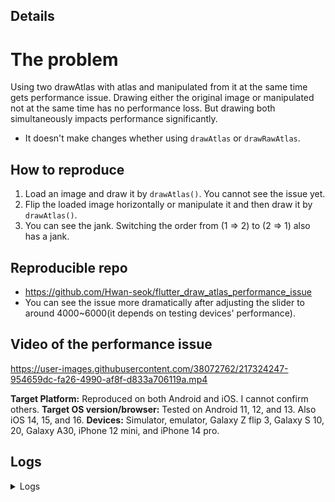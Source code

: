 
## Details

<!--
1.  Please tell us exactly how to reproduce the problem you are running into.

2.  Please attach a small application (ideally just one main.dart file) that
     reproduces the problem. You could use https://gist.github.com/ for this.

3.  Switch flutter to master channel and run this app on a physical device
     using profile mode with Skia tracing enabled, as follows:
       flutter channel master
       flutter run --profile --trace-skia

     The bleeding edge master channel is encouraged here because Flutter is
     constantly fixing bugs and improving its performance. Your problem in an
     older Flutter version may have already been solved in the master channel.

4.  Record a video of the performance issue using another phone so we
     can have an intuitive understanding of what happened. Don’t use
     "adb screenrecord", as that affects the performance of the profile run.

5.  Open Observatory and save a timeline trace of the performance issue
     so we know which functions might be causing it. See "How to Collect
     and Read Timeline Traces" on this blog post:
       https://medium.com/flutter/profiling-flutter-applications-using-the-timeline-a1a434964af3#a499
     Make sure the performance overlay is turned OFF when recording the
     trace as that may affect the performance of the profile run.
     (Pressing ‘P’ on the command line toggles the overlay.)
-->

# The problem
Using two drawAtlas with atlas and manipulated from it at the same time gets performance issue.
Drawing either the original image or manipulated not at the same time has no performance loss. 
But drawing both simultaneously impacts performance significantly.

- It doesn't make changes whether using `drawAtlas` or `drawRawAtlas`.


## How to reproduce
  1. Load an image and draw it by `drawAtlas()`. You cannot see the issue yet.
  2. Flip the loaded image horizontally or manipulate it and then draw it by `drawAtlas()`.
  3. You can see the jank. Switching the order from (1 => 2) to (2 => 1) also has a jank.

## Reproducible repo
- https://github.com/Hwan-seok/flutter_draw_atlas_performance_issue
- You can see the issue more dramatically after adjusting the slider to around 4000~6000(it depends on testing devices' performance).

## Video of the performance issue

https://user-images.githubusercontent.com/38072762/217324247-954659dc-fa26-4990-af8f-d833a706119a.mp4



<!--
     Please tell us which target platform(s) the problem occurs (Android / iOS / Web / macOS / Linux / Windows)
     Which target OS version, for Web, browser, is the test system running?
     Does the problem occur on emulator/simulator as well as on physical devices?
-->

**Target Platform:** Reproduced on both Android and iOS. I cannot confirm others.
**Target OS version/browser:** Tested on Android 11, 12, and 13. Also iOS 14, 15, and 16.
**Devices:** Simulator, emulator, Galaxy Z flip 3, Galaxy S 10, 20, Galaxy A30, iPhone 12 mini, and iPhone 14 pro.

## Logs

<details>
<summary>Logs</summary>

<!--
     Run `flutter analyze` and attach any output of that command below.
     If there are any analysis errors, try resolving them before filing this issue.
-->

```
No issues found! (ran in 1.1s)
```

<!-- Finally, paste the output of running `flutter doctor -v` here, with your device plugged in. -->

```
[✓] Flutter (Channel master, 3.8.0-6.0.pre.18, on macOS 12.6 21G115 darwin-arm64, locale ko-KR)
    • Flutter version 3.8.0-6.0.pre.18 on channel master at 
    • Upstream repository https://github.com/flutter/flutter.git
    • Framework revision e8eac0d047 (2 hours ago), 2023-02-07 18:21:18 +0200
    • Engine revision b67690f696
    • Dart version 3.0.0 (build 3.0.0-204.0.dev)
    • DevTools version 2.21.1

[✓] Android toolchain - develop for Android devices (Android SDK version 32.1.0-rc1)
    • Android SDK at 
    • Platform android-33, build-tools 32.1.0-rc1
    • Java binary at: 
    • Java version OpenJDK Runtime Environment (build 11.0.13+0-b1751.21-8125866)
    • All Android licenses accepted.

[✓] Xcode - develop for iOS and macOS (Xcode 14.2)
    • Xcode at /Applications/Xcode.app/Contents/Developer
    • Build 14C18
    • CocoaPods version 1.11.3

[✓] Chrome - develop for the web
    • Chrome at /Applications/Google Chrome.app/Contents/MacOS/Google Chrome

[✓] Android Studio (version 2021.3)
    • Android Studio at
    • Flutter plugin can be installed from:
      🔨 https://plugins.jetbrains.com/plugin/9212-flutter
    • Dart plugin can be installed from:
      🔨 https://plugins.jetbrains.com/plugin/6351-dart
    • Java version OpenJDK Runtime Environment (build 11.0.13+0-b1751.21-8125866)

[✓] Android Studio (version 2021.3)
    • Android Studio at 
    • Flutter plugin can be installed from:
      🔨 https://plugins.jetbrains.com/plugin/9212-flutter
    • Dart plugin can be installed from:
      🔨 https://plugins.jetbrains.com/plugin/6351-dart
    • Java version OpenJDK Runtime Environment (build 11.0.13+0-b1751.21-8125866)

[✓] IntelliJ IDEA Ultimate Edition (version 2022.2.4)
    • IntelliJ at 
    • Flutter plugin can be installed from:
      🔨 https://plugins.jetbrains.com/plugin/9212-flutter
    • Dart plugin can be installed from:
      🔨 https://plugins.jetbrains.com/plugin/6351-dart

[✓] IntelliJ IDEA Ultimate Edition (version 2022.2.4)
    • IntelliJ 
    • Flutter plugin can be installed from:
      🔨 https://plugins.jetbrains.com/plugin/9212-flutter
    • Dart plugin can be installed from:
      🔨 https://plugins.jetbrains.com/plugin/6351-dart

[✓] IntelliJ IDEA Ultimate Edition (version 2022.2.3)
    • IntelliJ at 
    • Flutter plugin can be installed from:
      🔨 https://plugins.jetbrains.com/plugin/9212-flutter
    • Dart plugin can be installed from:
      🔨 https://plugins.jetbrains.com/plugin/6351-dart

[✓] VS Code (version 1.75.0)
    • VS Code at /Applications/Visual Studio Code.app/Contents
    • Flutter extension version 3.58.0

[✓] Connected device (4 available)
    • SM F711N (mobile)           • R3CRC0329PF   • android-arm64  • Android 13 (API 33)
    • sdk gphone64 arm64 (mobile) • emulator-5554 • android-arm64  • Android 13 (API 33) (emulator)
    • macOS (desktop)             • macos         • darwin-arm64   • macOS 12.6 21G115 darwin-arm64
    • Chrome (web)                • chrome        • web-javascript • Google Chrome 109.0.5414.119

[✓] HTTP Host Availability
    • All required HTTP hosts are available

• No issues found!
```

</details>
